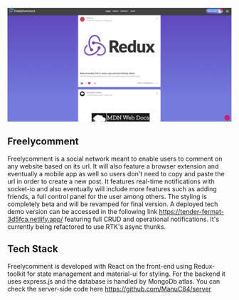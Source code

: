 ![Test Image 1](https://raw.githubusercontent.com/ManuC84/portfolio_website/master/public/images/freelycomment-gh.png)

## Freelycomment

Freelycomment is a social network meant to enable users to comment on any website based on its url. It will also feature a browser extension and eventually a mobile app as well so users don't need to copy and paste the url in order to create a new post. It features real-time notifications with socket-io and also eventually will include more features such as adding friends, a full control panel for the user among others. The styling is completely beta and will be revamped for final version. A deployed tech demo version can be accessed in the following link https://tender-fermat-3d5fca.netlify.app/ featuring full CRUD and operational notifications. It's currently being refactored to use RTK's async thunks. 

## Tech Stack
Freelycomment is developed with React on the front-end using Redux-toolkit for state management and material-ui for styling. For the backend it uses express.js and the database is handled by MongoDb atlas. You can check the server-side code here https://github.com/ManuC84/server
